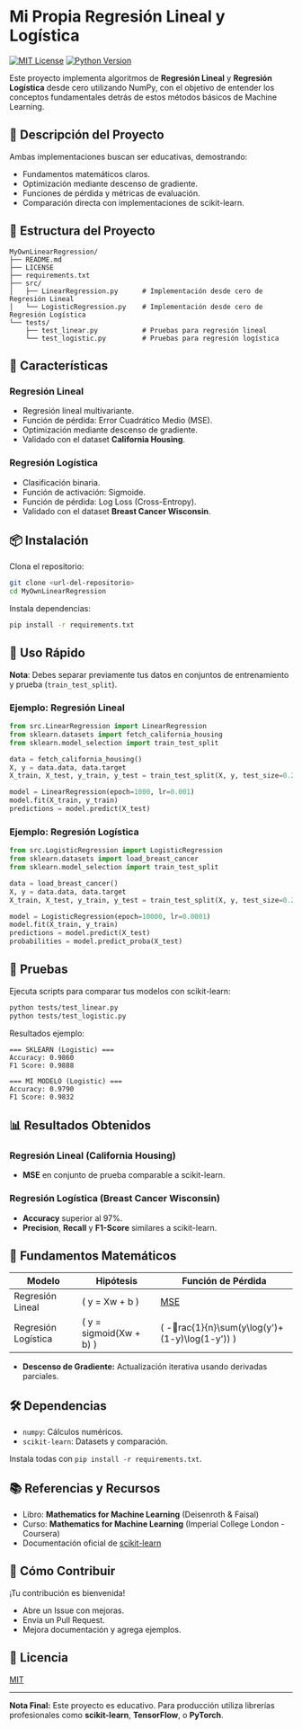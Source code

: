 
# Mi Propia Regresión Lineal y Logística

[![MIT License](https://img.shields.io/badge/license-MIT-blue.svg)](LICENSE)
[![Python Version](https://img.shields.io/badge/python-3.8%2B-green)](https://www.python.org/downloads/)

Este proyecto implementa algoritmos de **Regresión Lineal** y **Regresión Logística** desde cero utilizando NumPy, con el objetivo de entender los conceptos fundamentales detrás de estos métodos básicos de Machine Learning.

## 🎯 Descripción del Proyecto

Ambas implementaciones buscan ser educativas, demostrando:
- Fundamentos matemáticos claros.
- Optimización mediante descenso de gradiente.
- Funciones de pérdida y métricas de evaluación.
- Comparación directa con implementaciones de scikit-learn.

## 📁 Estructura del Proyecto

```
MyOwnLinearRegression/
├── README.md
├── LICENSE
├── requirements.txt
├── src/
│   ├── LinearRegression.py      # Implementación desde cero de Regresión Lineal
│   └── LogisticRegression.py    # Implementación desde cero de Regresión Logística
└── tests/
    ├── test_linear.py           # Pruebas para regresión lineal
    └── test_logistic.py         # Pruebas para regresión logística
```

## 🚀 Características

### Regresión Lineal
- Regresión lineal multivariante.
- Función de pérdida: Error Cuadrático Medio (MSE).
- Optimización mediante descenso de gradiente.
- Validado con el dataset **California Housing**.

### Regresión Logística
- Clasificación binaria.
- Función de activación: Sigmoide.
- Función de pérdida: Log Loss (Cross-Entropy).
- Validado con el dataset **Breast Cancer Wisconsin**.

## 📦 Instalación

Clona el repositorio:
```bash
git clone <url-del-repositorio>
cd MyOwnLinearRegression
```

Instala dependencias:
```bash
pip install -r requirements.txt
```

## 🔧 Uso Rápido

**Nota**: Debes separar previamente tus datos en conjuntos de entrenamiento y prueba (`train_test_split`).

### Ejemplo: Regresión Lineal
```python
from src.LinearRegression import LinearRegression
from sklearn.datasets import fetch_california_housing
from sklearn.model_selection import train_test_split

data = fetch_california_housing()
X, y = data.data, data.target
X_train, X_test, y_train, y_test = train_test_split(X, y, test_size=0.2)

model = LinearRegression(epoch=1000, lr=0.001)
model.fit(X_train, y_train)
predictions = model.predict(X_test)
```

### Ejemplo: Regresión Logística
```python
from src.LogisticRegression import LogisticRegression
from sklearn.datasets import load_breast_cancer
from sklearn.model_selection import train_test_split

data = load_breast_cancer()
X, y = data.data, data.target
X_train, X_test, y_train, y_test = train_test_split(X, y, test_size=0.2)

model = LogisticRegression(epoch=10000, lr=0.0001)
model.fit(X_train, y_train)
predictions = model.predict(X_test)
probabilities = model.predict_proba(X_test)
```

## 🧪 Pruebas

Ejecuta scripts para comparar tus modelos con scikit-learn:

```bash
python tests/test_linear.py
python tests/test_logistic.py
```

Resultados ejemplo:

```
=== SKLEARN (Logistic) ===
Accuracy: 0.9860
F1 Score: 0.9888

=== MI MODELO (Logistic) ===
Accuracy: 0.9790
F1 Score: 0.9832
```

## 📊 Resultados Obtenidos

### Regresión Lineal (California Housing)
- **MSE** en conjunto de prueba comparable a scikit-learn.

### Regresión Logística (Breast Cancer Wisconsin)
- **Accuracy** superior al 97%.
- **Precision**, **Recall** y **F1-Score** similares a scikit-learn.

## 🧮 Fundamentos Matemáticos

| Modelo              | Hipótesis                      | Función de Pérdida                                 |
|---------------------|--------------------------------|-----------------------------------------------------|
| Regresión Lineal    | \( y = Xw + b \)               | [MSE](https://latex.codecogs.com/svg.image?MSE=\frac{1}{n}\sum\left(y-\hat{y}\right)^{2})
| Regresión Logística | \( y = sigmoid(Xw + b) \)      | \( -rac{1}{n}\sum(y\log(y')+(1-y)\log(1-y')) \)  |

- **Descenso de Gradiente:** Actualización iterativa usando derivadas parciales.

## 🛠️ Dependencias
- `numpy`: Cálculos numéricos.
- `scikit-learn`: Datasets y comparación.

Instala todas con `pip install -r requirements.txt`.

## 📚 Referencias y Recursos
- Libro: **Mathematics for Machine Learning** (Deisenroth & Faisal)
- Curso: **Mathematics for Machine Learning** (Imperial College London - Coursera)
- Documentación oficial de [scikit-learn](https://scikit-learn.org/stable/)

## 🤝 Cómo Contribuir
¡Tu contribución es bienvenida!
- Abre un Issue con mejoras.
- Envía un Pull Request.
- Mejora documentación y agrega ejemplos.

## 📄 Licencia
[MIT](LICENSE)

---

**Nota Final:** Este proyecto es educativo. Para producción utiliza librerías profesionales como **scikit-learn**, **TensorFlow**, o **PyTorch**.
